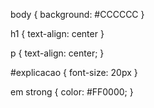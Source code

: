 body {
    background: #CCCCCC
}

h1 {
    text-align: center
}

p {
    text-align: center;
}

#explicacao {
    font-size: 20px
}

em strong {
    color: #FF0000;
}
